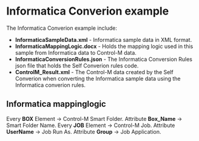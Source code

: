 # Informatica Converion example

The Informatica Converion example include:

* __InformaticaSampleData.xml__ - Informatica sample data in XML format.
* __InformaticaMappingLogic.docx__ - Holds the mapping logic used in this sample from Informatica data to Control-M data.
* __InformaticaConversionRules.json__ - The Informatica Conversion Rules json file that holds the Self Converion rules code.
* __ControlM_Result.xml__ - The Control-M data created by the Self Converion when converting the Informatica sample data using the Informatica converion rules.


## Informatica mappinglogic  
Every __BOX__ Element   -> Control-M Smart Folder.
Attribute __Box_Name__  -> Smart Folder Name.
Every __JOB__ Element   -> Control-M Job.
Attribute __UserName__  -> Job Run As.
Attribute __Group__     -> Job Application.

